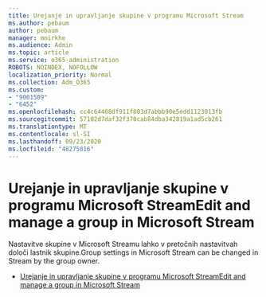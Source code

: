 ```yaml
---
title: Urejanje in upravljanje skupine v programu Microsoft Stream
ms.author: pebaum
author: pebaum
manager: mnirkhe
ms.audience: Admin
ms.topic: article
ms.service: o365-administration
ROBOTS: NOINDEX, NOFOLLOW
localization_priority: Normal
ms.collection: Adm_O365
ms.custom:
- "9001509"
- "6452"
ms.openlocfilehash: cc4c64468df911f803d7abbb90e5edd1123013fb
ms.sourcegitcommit: 57102d7daf32f370cab84dba342819a1ad5cb261
ms.translationtype: MT
ms.contentlocale: sl-SI
ms.lasthandoff: 09/23/2020
ms.locfileid: "48275016"
---
```

# <a name="edit-and-manage-a-group-in-microsoft-stream"></a><span data-ttu-id="6d3d9-102">Urejanje in upravljanje skupine v programu Microsoft Stream</span><span class="sxs-lookup"><span data-stu-id="6d3d9-102">Edit and manage a group in Microsoft Stream</span></span>

<span data-ttu-id="6d3d9-103">Nastavitve skupine v Microsoft Streamu lahko v pretočnih nastavitvah določi lastnik skupine.</span><span class="sxs-lookup"><span data-stu-id="6d3d9-103">Group settings in Microsoft Stream can be changed in Stream by the group owner.</span></span>  

- [<span data-ttu-id="6d3d9-104">Urejanje in upravljanje skupine v programu Microsoft Stream</span><span class="sxs-lookup"><span data-stu-id="6d3d9-104">Edit and manage a group in Microsoft Stream</span></span>](https://docs.microsoft.com/stream/portal-manage-groups)
